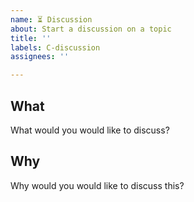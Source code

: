```yaml
---
name: ⏳ Discussion
about: Start a discussion on a topic
title: ''
labels: C-discussion
assignees: ''

---
```


<!--
Note: Please search to see if an issue already exists for this discussion.
-->

## What
What would you would like to discuss?

## Why
Why would you would like to discuss this?
